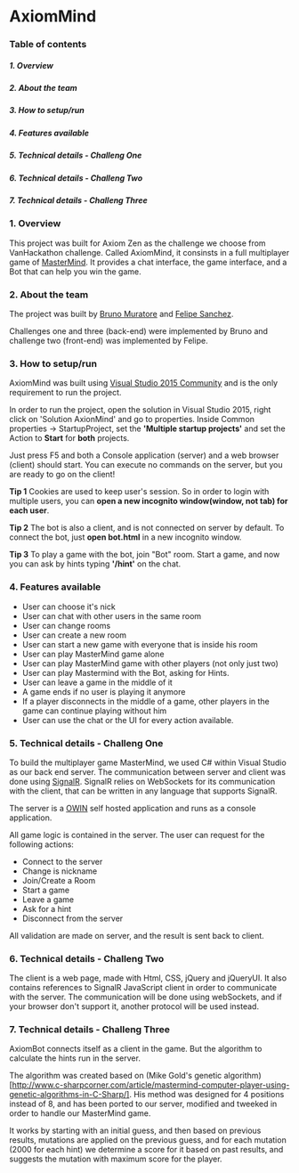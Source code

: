 # AxiomMind

### Table of contents

##### 1. Overview
##### 2. About the team
##### 3. How to setup/run
##### 4. Features available
##### 5. Technical details - Challeng One
##### 6. Technical details - Challeng Two
##### 7. Technical details - Challeng Three


### 1. Overview

This project was built for Axiom Zen as the challenge we choose from VanHackathon challenge.
Called AxiomMind, it consinsts in a full multiplayer game of [MasterMind](https://en.wikipedia.org/wiki/Mastermind_(board_game)).
It provides a chat interface, the game interface, and a Bot that can help you win the game.


### 2. About the team

The project was built by [Bruno Muratore](https://www.linkedin.com/in/brunomuratore) and [Felipe Sanchez](https://br.linkedin.com/in/sanchezit/en).

Challenges one and three (back-end) were implemented by Bruno and challenge two (front-end) was implemented by Felipe.


### 3. How to setup/run

AxiomMind was built using [Visual Studio 2015 Community](https://www.visualstudio.com/pt-br/products/visual-studio-community-vs.aspx) and is the only requirement to run the project.

In order to run the project, open the solution in Visual Studio 2015, right click on 'Solution AxionMind' and go to properties.
Inside Common properties -> StartupProject, set the **'Multiple startup projects'** and set the Action to **Start** for **both** projects.

Just press F5 and both a Console application (server) and a web browser (client) should start. You can execute no commands on the server, but you are ready to go on the client!

**Tip 1** Cookies are used to keep user's session. So in order to login with multiple users, you can **open a new incognito window(window, not tab) for each user**.

**Tip 2** The bot is also a client, and is not connected on server by default. To connect the bot, just **open bot.html** in a new incognito window.

**Tip 3** To play a game with the bot, join "Bot" room. Start a game, and now you can ask by hints typing **'/hint'** on the chat.


### 4. Features available

* User can choose it's nick
* User can chat with other users in the same room
* User can change rooms
* User can create a new room
* User can start a new game with everyone that is inside his room
* User can play MasterMind game alone
* User can play MasterMind game with other players (not only just two)
* User can play Mastermind with the Bot, asking for Hints.
* User can leave a game in the middle of it
* A game ends if no user is playing it anymore
* If a player disconnects in the middle of a game, other players in the game can continue playing without him
* User can use the chat or the UI for every action available.


### 5. Technical details - Challeng One

To build the multiplayer game MasterMind, we used C# within Visual Studio as our back end server. The communication between server and client was done using [SignalR](http://www.asp.net/signalr). SignalR relies on WebSockets for its communication with the client, that can be written in any language that supports SignalR. 

The server is a [OWIN](http://owin.org/) self hosted application and runs as a console application.

All game logic is contained in the server. The user can request for the following actions:
* Connect to the server
* Change is nickname
* Join/Create a Room
* Start a game
* Leave a game
* Ask for a hint
* Disconnect from the server

All validation are made on server, and the result is sent back to client.

### 6. Technical details - Challeng Two

The client is a web page, made with Html, CSS, jQuery and jQueryUI. It also contains references to SignalR JavaScript client in order to communicate with the server. The communication will be done using webSockets, and if your browser don't support it, another protocol will be used instead.


### 7. Technical details - Challeng Three


AxiomBot connects itself as a client in the game. But the algorithm to calculate the hints run in the server.

The algorithm was created based on (Mike Gold's genetic algorithm)[http://www.c-sharpcorner.com/article/mastermind-computer-player-using-genetic-algorithms-in-C-Sharp/].
His method was designed for 4 positions instead of 8, and has been ported to our server, modified and tweeked in order to handle our MasterMind game.

It works by starting with an initial guess, and then based on previous results, mutations are applied on the previous guess, and for each mutation (2000 for each hint) we determine a score for it based on past results, and suggests the mutation with maximum score for the player.
